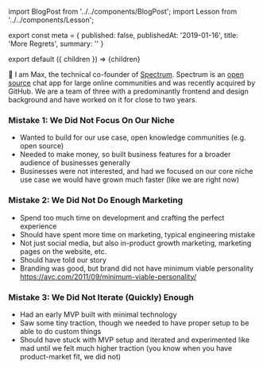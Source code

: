 import BlogPost from '../../components/BlogPost';
import Lesson from '../../components/Lesson';

export const meta = {
  published: false,
  publishedAt: '2019-01-16',
  title: 'More Regrets',
  summary: ''
}

export default ({ children }) => <BlogPost meta={meta}>{children}</BlogPost>

👋 I am Max, the technical co-founder of [Spectrum](https://spectrum.chat). Spectrum is an [open source](https://github.com/withspectrum/spectrum) chat app for large online communities and was recently acquired by GitHub. We are a team of three with a predominantly frontend and design background and have worked on it for close to two years.

### Mistake 1: We Did Not Focus On Our Niche

- Wanted to build for our use case, open knowledge communities (e.g. open source)
- Needed to make money, so built business features for a broader audience of businesses generally
- Businesses were not interested, and had we focused on our core niche use case we would have grown much faster (like we are right now)

### Mistake 2: We Did Not Do Enough Marketing

- Spend too much time on development and crafting the perfect experience
- Should have spent more time on marketing, typical engineering mistake
- Not just social media, but also in-product growth marketing, marketing pages on the website, etc.
- Should have told our story 
- Branding was good, but brand did not have minimum viable personality https://avc.com/2011/09/minimum-viable-personality/ 

### Mistake 3: We Did Not Iterate (Quickly) Enough

- Had an early MVP built with minimal technology
- Saw some tiny traction, though we needed to have proper setup to be able to do custom things
- Should have stuck with MVP setup and iterated and experimented like mad until we felt much higher traction (you know when you have product-market fit, we did not)
